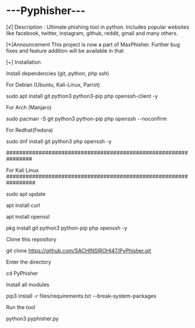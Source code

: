 # ---Pyphisher---

[√] Description :
Ultimate phishing tool in python. Includes popular websites like facebook, twitter, instagram, github, reddit, gmail and many others.

[*]Announcement
This project is now a part of MaxPhisher. Further bug fixes and feature addition will be available in that

[+] Installation

Install dependencies (git, python, php ssh)

For Debian (Ubuntu, Kali-Linux, Parrot)

sudo apt install git python3 python3-pip php openssh-client -y


For Arch (Manjaro)

sudo pacman -S git python3 python-pip php openssh --noconfirm


For Redhat(Fedora)

sudo dnf install git python3 php openssh -y


################################################################

For Kali Linux
#################################################################

sudo apt update

apt install curl

apt install openssl

pkg install git python3 python-pip php openssh -y

Clone this repository

git clone https://github.com/SACHINSIROHI47/PyPhisher.git


Enter the directory

cd PyPhisher


Install all modules

pip3 install -r files/requirements.txt --break-system-packages


Run the tool

python3 pyphisher.py


